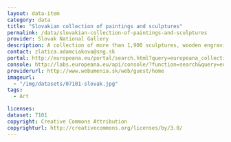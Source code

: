 ```yaml
---
layout: data-item
category: data
title: "Slovakian collection of paintings and sculptures"
permalink: /data/slovakian-collection-of-paintings-and-sculptures
provider: Slovak National Gallery
description: A collection of more than 1,900 sculptures, wooden engravings and paintings  from Slovakia
contact: zlatica.adamciakova@sng.sk
portal: http://europeana.eu/portal/search.html?query=europeana_collectionName%3A07101*&rows=24
console: http://labs.europeana.eu/api/console/?function=search&query=europeana_collectionName%3A07101*&rows=24
providerurl: http://www.webumenia.sk/web/guest/home
imageurl:
  - "/img/datasets/07101-slovak.jpg"
tags:
  - Art

licenses:
dataset: 7101
copyright: Creative Commons Attribution
copyrighturl: http://creativecommons.org/licenses/by/3.0/
---
```

